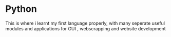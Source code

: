 # Python
This is where i learnt my first language properly, with many seperate useful modules and applications for GUI , webscrapping and website development

